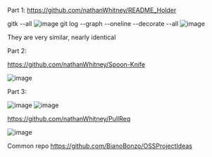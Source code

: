 Part 1:
https://github.com/nathanWhitney/README_Holder

gitk --all
![image](https://user-images.githubusercontent.com/68211239/150888444-eac29a52-5458-4953-b50d-1aadbc05c3c0.png)
git log --graph --oneline --decorate --all
![image](https://user-images.githubusercontent.com/68211239/150888540-c8ff7d46-6f58-4d31-a2cb-410054841b64.png)

They are very similar, nearly identical

Part 2:

https://github.com/nathanWhitney/Spoon-Knife

![image](https://user-images.githubusercontent.com/68211239/150891041-5a30b123-56b8-44ab-8a22-64405cc2a641.png)

Part 3:

![image](https://user-images.githubusercontent.com/68211239/150895953-0d37d987-2c17-42fd-85c7-935c1d9a91f7.png)
![image](https://user-images.githubusercontent.com/68211239/150896148-973e1c9c-f184-4aa3-a4ba-95946c9b0aca.png)

https://github.com/nathanWhitney/PullReq

![image](https://user-images.githubusercontent.com/68211239/150896868-01646003-5a9a-4c8d-aca4-6585989f75ab.png)


Common repo
https://github.com/BianoBonzo/OSSProjectIdeas

